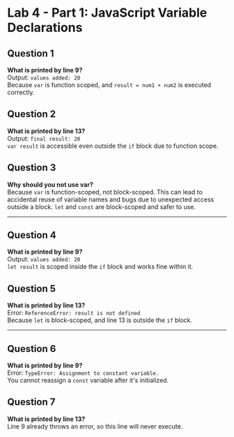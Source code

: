 # Lab 4 - Part 1: JavaScript Variable Declarations

## Question 1
**What is printed by line 9?**  
Output: `values added: 20`  
Because `var` is function scoped, and `result = num1 + num2` is executed correctly.

## Question 2
**What is printed by line 13?**  
Output: `final result: 20`  
`var result` is accessible even outside the `if` block due to function scope.

## Question 3
**Why should you not use var?**  
Because `var` is function-scoped, not block-scoped. This can lead to accidental reuse of variable names and bugs due to unexpected access outside a block. `let` and `const` are block-scoped and safer to use.

---

## Question 4
**What is printed by line 9?**  
Output: `values added: 20`  
`let result` is scoped inside the `if` block and works fine within it.

## Question 5
**What is printed by line 13?**  
Error: `ReferenceError: result is not defined`  
Because `let` is block-scoped, and line 13 is outside the `if` block.

---

## Question 6
**What is printed by line 9?**  
Error: `TypeError: Assignment to constant variable.`  
You cannot reassign a `const` variable after it's initialized.

## Question 7
**What is printed by line 13?**  
Line 9 already throws an error, so this line will never execute.
